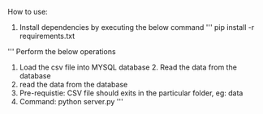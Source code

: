 How to use:

1. Install dependencies by executing the below command
'''
pip install -r requirements.txt

'''
Perform the below operations

1. Load the csv file into MYSQL database 2. Read the data from the database
2. read the data from the database
3. Pre-requistie: CSV file should exits in the particular folder, eg: data
4. Command: python server.py
'''